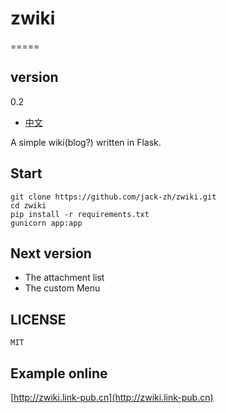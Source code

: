 # zwiki
=====

## version

  0.2

+ [中文](https://github.com/jack-zh/zwiki/blob/master/README_zh.md)

A simple wiki(blog?) written in Flask.

## Start

    git clone https://github.com/jack-zh/zwiki.git
    cd zwiki
    pip install -r requirements.txt
    gunicorn app:app

## Next version
  + The attachment list
  + The custom Menu

## LICENSE

    MIT

## Example online

[http://zwiki.link-pub.cn](http://zwiki.link-pub.cn)
